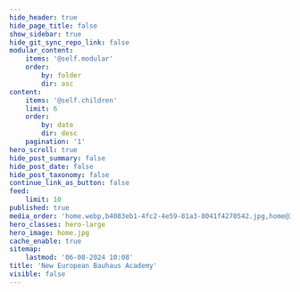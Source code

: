 ```yaml
---
hide_header: true
hide_page_title: false
show_sidebar: true
hide_git_sync_repo_link: false
modular_content:
    items: '@self.modular'
    order:
        by: folder
        dir: asc
content:
    items: '@self.children'
    limit: 6
    order:
        by: date
        dir: desc
    pagination: '1'
hero_scroll: true
hide_post_summary: false
hide_post_date: false
hide_post_taxonomy: false
continue_link_as_button: false
feed:
    limit: 10
published: true
media_order: 'home.webp,b4083eb1-4fc2-4e59-81a3-8041f4270542.jpg,home@3x.jpg'
hero_classes: hero-large
hero_image: home.jpg
cache_enable: true
sitemap:
    lastmod: '06-08-2024 10:08'
title: 'New European Bauhaus Academy'
visible: false
---
```


